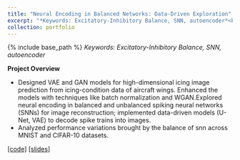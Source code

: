 ```yaml
---
title: "Neural Encoding in Balanced Networks: Data-Driven Exploration"
excerpt: "*Keywords: Excitatory-Inhibitory Balance, SNN, autoencoder*<br/><img src='/images/IMG_3094.png' width='450'>"
collection: portfolio
---
```

{% include base_path %}
*Keywords: Excitatory-Inhibitory Balance, SNN, autoencoder*

**Project Overview**

- Designed VAE and GAN models for high-dimensional icing image prediction from icing-condition data of aircraft wings. Enhanced the models with techniques like batch normalization and WGAN.Explored neural encoding in balanced and unbalanced spiking neural networks (SNNs) for image
reconstruction; implemented data-driven models (U-Net, VAE) to decode spike trains into images.
- Analyzed performance variations brought by the balance of snn across MNIST and CIFAR-10 datasets.
  
[[code]](https://li-yunai.github.io//portfolio/portfolio-1/)
[[slides]](../files/pro2.pdf)
